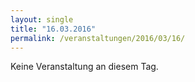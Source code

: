 ```yaml
---
layout: single
title: "16.03.2016"
permalink: /veranstaltungen/2016/03/16/
---
```


Keine Veranstaltung an diesem Tag.
